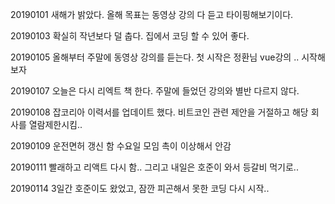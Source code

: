 20190101 새해가 밝았다. 올해 목표는 동영상 강의 다 듣고 타이핑해보기이다.

20190103 확실히 작년보다 덜 춥다. 집에서 코딩 할 수 있어 좋다. 

20190105 올해부터 주말에 동영상 강의를 듣는다. 첫 시작은 정환님 vue강의 .. 시작해보자

20190107 오늘은 다시 리엑트 책 한다. 주말에 들었던 강의와 별반 다르지 않다. 

20190108 잡코리아 이력서를 업데이트 했다. 비트코인 관련 제안을 거절하고 해당 회사를 열람제한시킴..

20190109 운전면허 갱신 함 수요일 모임 촉이 이상해서 안감

20190111 빨래하고 리액트 다시 함.. 그리고 내일은 호준이 와서 등갈비 먹기로..

20190114 3일간 호준이도 왔었고, 잠깐 피곤해서 못한 코딩 다시 시작..
